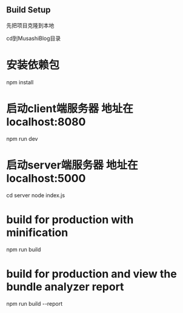 
## Build Setup
先把项目克隆到本地

cd到MusashiBlog目录

# 安装依赖包
npm install

# 启动client端服务器 地址在localhost:8080
npm run dev

# 启动server端服务器   地址在localhost:5000
cd server
node index.js

# build for production with minification
npm run build

# build for production and view the bundle analyzer report
npm run build --report
